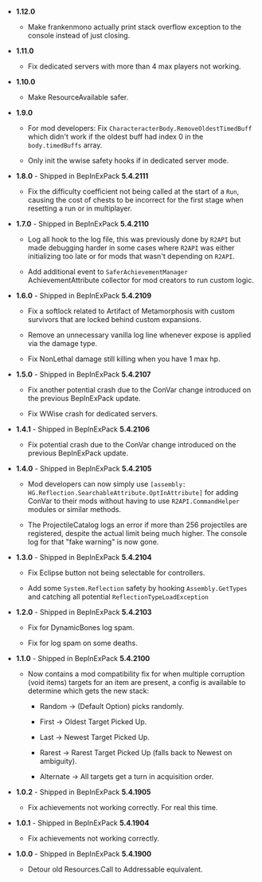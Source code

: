 -   **1.12.0**

    -   Make frankenmono actually print stack overflow exception to the console instead of just closing.

-   **1.11.0**

    -   Fix dedicated servers with more than 4 max players not working.

-   **1.10.0**

    -   Make ResourceAvailable safer.

-   **1.9.0**

    -   For mod developers: Fix `CharacteracterBody.RemoveOldestTimedBuff` which didn't work if the oldest buff had index 0 in the `body.timedBuffs` array.

    -   Only init the wwise safety hooks if in dedicated server mode.

-   **1.8.0** - Shipped in BepInExPack **5.4.2111**

    -   Fix the difficulty coefficient not being called at the start of a `Run`, causing the cost of chests to be incorrect for the first stage when resetting a run or in multiplayer.

-   **1.7.0** - Shipped in BepInExPack **5.4.2110**

    -   Log all hook to the log file, this was previously done by `R2API` but made debugging harder in some cases where `R2API` was either initializing too late or for mods that wasn't depending on `R2API`.
    
    -   Add additional event to `SaferAchievementManager` AchievementAttribute collector for mod creators to run custom logic.

-   **1.6.0** - Shipped in BepInExPack **5.4.2109**

    -   Fix a softlock related to Artifact of Metamorphosis with custom survivors that are locked behind custom expansions.
    
    -   Remove an unnecessary vanilla log line whenever expose is applied via the damage type.
    
    -   Fix NonLethal damage still killing when you have 1 max hp.
        
-   **1.5.0** - Shipped in BepInExPack **5.4.2107**

    -   Fix another potential crash due to the ConVar change introduced on the previous BepInExPack update.
    
    -   Fix WWise crash for dedicated servers.

-   **1.4.1** - Shipped in BepInExPack **5.4.2106**

    -   Fix potential crash due to the ConVar change introduced on the previous BepInExPack update.

-   **1.4.0** - Shipped in BepInExPack **5.4.2105**

    -   Mod developers can now simply use `[assembly: HG.Reflection.SearchableAttribute.OptInAttribute]` for adding ConVar to their mods without having to use `R2API.CommandHelper` modules or similar methods.
    
    -   The ProjectileCatalog logs an error if more than 256 projectiles are registered, despite the actual limit being much higher. The console log for that "fake warning" is now gone.

-   **1.3.0** - Shipped in BepInExPack **5.4.2104**

    -   Fix Eclipse button not being selectable for controllers.
    
    -   Add some `System.Reflection` safety by hooking `Assembly.GetTypes` and catching all potential `ReflectionTypeLoadException`

-   **1.2.0** - Shipped in BepInExPack **5.4.2103**

    -   Fix for DynamicBones log spam.
    
    -   Fix for log spam on some deaths.
        
-   **1.1.0** - Shipped in BepInExPack **5.4.2100**

    -   Now contains a mod compatibility fix for when multiple corruption (void items) targets for an item are present, a config is available to determine which gets the new stack:
    
        -   Random -> (Default Option) picks randomly.
        
        -   First -> Oldest Target Picked Up.
        
        -   Last -> Newest Target Picked Up.
        
        -   Rarest -> Rarest Target Picked Up (falls back to Newest on ambiguity).
        
        -   Alternate -> All targets get a turn in acquisition order.

-   **1.0.2** - Shipped in BepInExPack **5.4.1905**

    -   Fix achievements not working correctly. For real this time.

-   **1.0.1** - Shipped in BepInExPack **5.4.1904**

    -   Fix achievements not working correctly.

-   **1.0.0** - Shipped in BepInExPack **5.4.1900**

    -   Detour old Resources.Call to Addressable equivalent.
